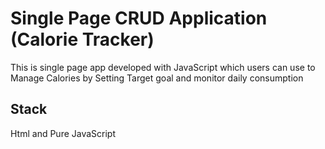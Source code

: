 # Single Page CRUD Application (Calorie Tracker)


This is single page app developed with JavaScript which users can use to Manage Calories by Setting Target goal and monitor daily consumption


## Stack

Html and Pure JavaScript